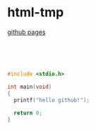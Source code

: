 # html-tmp

[github pages](https://aksugnut22k2.github.io/html-tmp/index.html 'html-tmp')

<br>
<br>
<br>

```C
#include <stdio.h>

int main(void)
{
  printf("hello github!");
  
  return 0;
}
```
